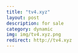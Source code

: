 ```yaml
---
title: "tv4.xyz"
layout: post
description: for sale
category: dynamic
img: img/tv4.xyz.png
redirect: http://tv4.xyz
---
```


